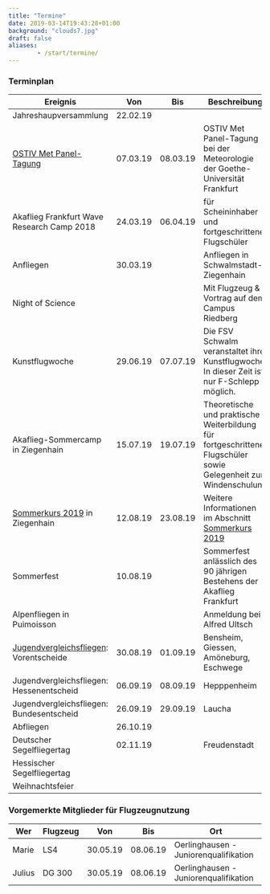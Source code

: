 ```yaml
---
title: "Termine"
date: 2019-03-14T19:43:28+01:00
background: "clouds7.jpg"
draft: false
aliases:
        - /start/termine/
---
```


### Terminplan

**Ereignis** | **Von** | **Bis** | **Beschreibung**
---- | ---- | ---- | ----
Jahreshaupversammlung | 22.02.19 |
[OSTIV Met Panel-Tagung](https://ostiv.org/files/ostiv-docs/met/CFP2019.pdf) | 07.03.19 | 08.03.19 | OSTIV Met Panel-Tagung bei der Meteorologie der Goethe-Universität Frankfurt
Akaflieg Frankfurt Wave Research Camp 2018 | 24.03.19 | 06.04.19 | für Scheininhaber und fortgeschrittene Flugschüler
Anfliegen | 30.03.19 | | Anfliegen in Schwalmstadt-Ziegenhain
Night of Science | | | Mit Flugzeug & Vortrag auf dem Campus Riedberg
Kunstflugwoche | 29.06.19 | 07.07.19 | Die FSV Schwalm veranstaltet ihre Kunstflugwoche. In dieser Zeit ist nur F-Schlepp möglich.
Akaflieg-Sommercamp in Ziegenhain | 15.07.19 | 19.07.19 | Theoretische und praktische Weiterbildung für fortgeschrittene Flugschüler sowie Gelegenheit zur Windenschulung
[Sommerkurs 2019](/home/sommerkurs/) in Ziegenhain | 12.08.19 | 23.08.19 | Weitere Informationen im Abschnitt [Sommerkurs 2019](/home/sommerkurs/)
Sommerfest | 10.08.19 | | Sommerfest anlässlich des 90 jährigen Bestehens der Akaflieg Frankfurt
Alpenfliegen in Puimoisson | | | Anmeldung bei Alfred Ultsch
[Jugendvergleichsfliegen](https://jugend.hlb-info.de/jugendvergleichsfliegen): Vorentscheide | 30.08.19 | 01.09.19 | Bensheim, Giessen, Amöneburg, Eschwege
Jugendvergleichsfliegen: Hessenentscheid | 06.09.19 | 08.09.19 | Hepppenheim
Jugendvergleichsfliegen: Bundesentscheid | 26.09.19 | 29.09.19 | Laucha
Abfliegen | 26.10.19 |
Deutscher Segelfliegertag | 02.11.19 | | Freudenstadt
Hessischer Segelfliegertag |
Weihnachtsfeier |

### Vorgemerkte Mitglieder für Flugzeugnutzung

**Wer** | **Flugzeug** | **Von** | **Bis** | **Ort**
---- | ---- | ---- | ---- | ----
Marie | LS4 | 30.05.19 | 08.06.19 | Oerlinghausen - Juniorenqualifikation
Julius | DG 300 | 30.05.19 | 08.06.19 | Oerlinghausen - Juniorenqualifikation
